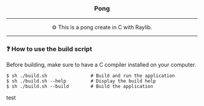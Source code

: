 <h3 align="center">Pong</h3>

---

<p align="center">⚙️ This is a pong create in C with Raylib.</p>

---

### ❓ How to use the build script

Before building, make sure to have a C compiler installed on your computer.

~~~shell
$ sh ./build.sh                # Build and run the application
$ sh ./build.sh --help         # Display the build help
$ sh ./build.sh --build        # Build the application
~~~

test
